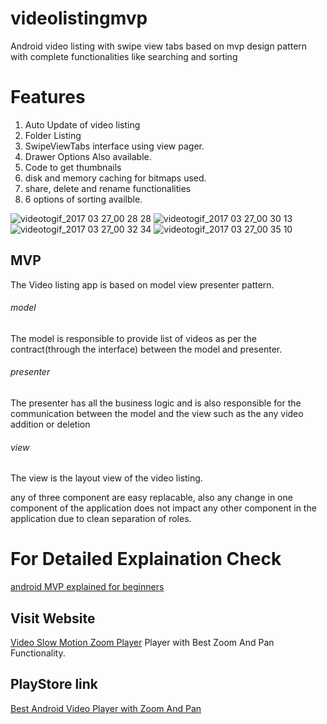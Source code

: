 # videolistingmvp
Android video listing with swipe view tabs based on mvp design pattern with complete functionalities like searching and sorting

# Features
1. Auto Update of video listing
2. Folder Listing
3. SwipeViewTabs interface using view pager.
4. Drawer Options Also available.
5. Code to get thumbnails
6. disk and memory caching for bitmaps used.
7. share, delete and rename functionalities
8. 6 options of sorting availble.

![videotogif_2017 03 27_00 28 28](https://cloud.githubusercontent.com/assets/7812393/24334321/da24d4d8-1285-11e7-8a0f-8ced229b224f.gif)                                 ![videotogif_2017 03 27_00 30 13](https://cloud.githubusercontent.com/assets/7812393/24334340/2a5760b0-1286-11e7-8291-136867c2d0ee.gif)                                        ![videotogif_2017 03 27_00 32 34](https://cloud.githubusercontent.com/assets/7812393/24334341/2b43db20-1286-11e7-9816-f70c3de60e13.gif)                                            ![videotogif_2017 03 27_00 35 10](https://cloud.githubusercontent.com/assets/7812393/24334342/2c56a9d4-1286-11e7-9450-79923631cbd2.gif)


## MVP
The Video listing app is based on model view presenter pattern.

###### model
The model is responsible to provide list of videos as per the contract(through the interface) between the model and presenter.

###### presenter
The presenter has all the business logic and is also responsible for the communication between the model and the view such as the any video addition or deletion

###### view
The view is the layout view of the video listing.

any of three component are easy replacable, also any change in one component of the application does not impact any other component in the application due to clean separation of roles.

# For Detailed Explaination Check
<a href="https://medium.com/@nitinagg.nitkkr/android-mvp-for-beginners-25889c500443">android MVP explained for beginners</a>


## Visit Website
<a href="https://androidvideoplayer.com/">Video Slow Motion Zoom Player</a>
Player with Best Zoom And Pan Functionality.

## PlayStore link
<a href="https://play.google.com/store/apps/details?id=com.mn2square.slowmotionplayer">Best Android Video Player with Zoom And Pan</a>


